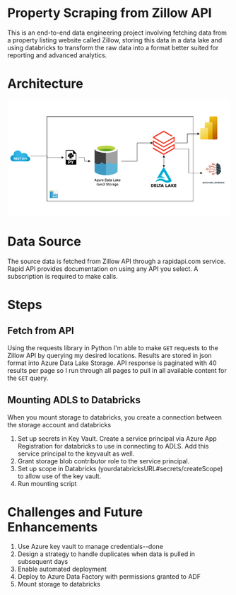 # Property Scraping from Zillow API

This is an end-to-end data engineering project involving fetching data from a property listing website called Zillow, storing this data in a data lake and using databricks to transform the raw data into a format better suited for reporting and advanced analytics.

# Architecture

![Architecture Diagram](zillow_scraper_architecture.drawio.png)

# Data Source
The source data is fetched from Zillow API through a rapidapi.com service. Rapid API provides documentation on using any API you select. A subscription is required to make calls.

# Steps

## Fetch from API
Using the requests library in Python I'm able to make `GET` requests to the Zillow API by querying my desired locations. Results are stored in json format into Azure Data Lake Storage. API response is paginated with 40 results per page so I run through all pages to pull in all available content for the `GET` query.

## Mounting ADLS to Databricks
When you mount storage to databricks, you create a connection between the storage account and databricks
1. Set up secrets in Key Vault. Create a service principal via Azure App Registration for databricks to use in connecting to ADLS. Add this service principal to the keyvault as well.
2. Grant storage blob contributor role to the service principal.
3. Set up scope in Databricks (yourdatabricksURL#secrets/createScope) to allow use of the key vault.
4. Run mounting script

# Challenges and Future Enhancements

1. Use Azure key vault to manage credentials--done
2. Design a strategy to handle duplicates when data is pulled in subsequent days
3. Enable automated deployment
4. Deploy to Azure Data Factory with permissions granted to ADF
5. Mount storage to databricks